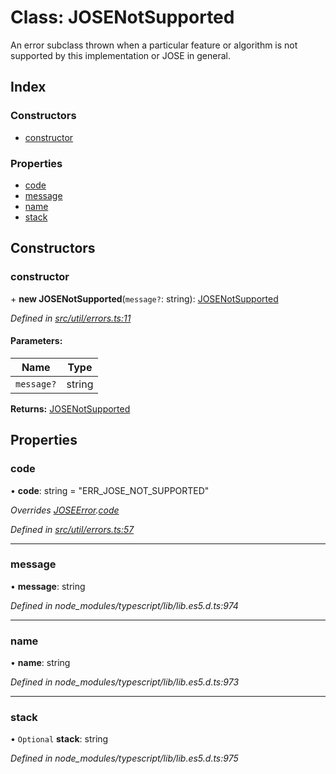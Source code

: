 # Class: JOSENotSupported

An error subclass thrown when a particular feature or algorithm is not supported by this
implementation or JOSE in general.

## Index

### Constructors

* [constructor](_util_errors_.josenotsupported.md#constructor)

### Properties

* [code](_util_errors_.josenotsupported.md#code)
* [message](_util_errors_.josenotsupported.md#message)
* [name](_util_errors_.josenotsupported.md#name)
* [stack](_util_errors_.josenotsupported.md#stack)

## Constructors

### constructor

\+ **new JOSENotSupported**(`message?`: string): [JOSENotSupported](_util_errors_.josenotsupported.md)

*Defined in [src/util/errors.ts:11](https://github.com/panva/jose/blob/v3.5.4/src/util/errors.ts#L11)*

#### Parameters:

Name | Type |
------ | ------ |
`message?` | string |

**Returns:** [JOSENotSupported](_util_errors_.josenotsupported.md)

## Properties

### code

•  **code**: string = "ERR\_JOSE\_NOT\_SUPPORTED"

*Overrides [JOSEError](_util_errors_.joseerror.md).[code](_util_errors_.joseerror.md#code)*

*Defined in [src/util/errors.ts:57](https://github.com/panva/jose/blob/v3.5.4/src/util/errors.ts#L57)*

___

### message

•  **message**: string

*Defined in node_modules/typescript/lib/lib.es5.d.ts:974*

___

### name

•  **name**: string

*Defined in node_modules/typescript/lib/lib.es5.d.ts:973*

___

### stack

• `Optional` **stack**: string

*Defined in node_modules/typescript/lib/lib.es5.d.ts:975*

